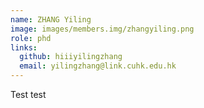 ```yaml
---
name: ZHANG Yiling
image: images/members.img/zhangyiling.png
role: phd
links:
  github: hiiiyilingzhang
  email: yilingzhang@link.cuhk.edu.hk
---
```


Test test

